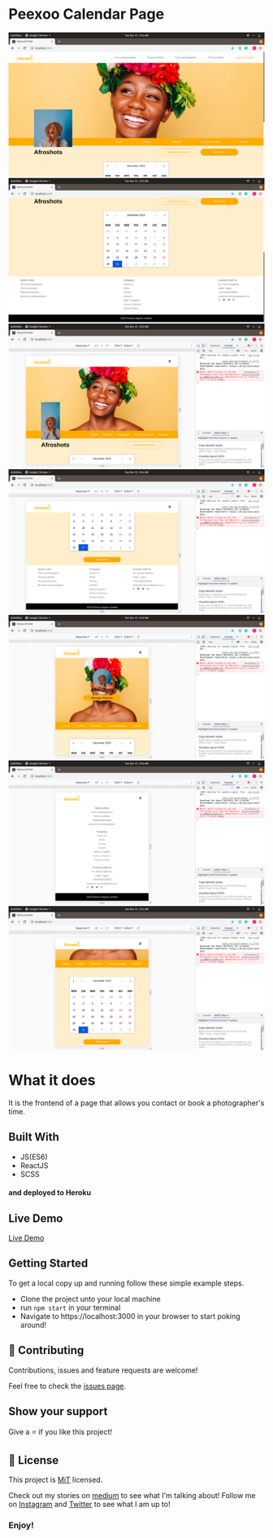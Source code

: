 # Peexoo Calendar Page

![screenshot](https://github.com/Oluwadamilareolusakin/peexoo-calendar/blob/master/screenshots/Screenshot%20from%202019-12-31%2002-54-22.png)
![screenshot](https://github.com/Oluwadamilareolusakin/peexoo-calendar/blob/master/screenshots/Screenshot%20from%202019-12-31%2002-54-28.png)
![screenshot](https://github.com/Oluwadamilareolusakin/peexoo-calendar/blob/master/screenshots/Screenshot%20from%202019-12-31%2002-54-41.png)
![screenshot](https://github.com/Oluwadamilareolusakin/peexoo-calendar/blob/master/screenshots/Screenshot%20from%202019-12-31%2002-54-44.png)
![screenshot](https://github.com/Oluwadamilareolusakin/peexoo-calendar/blob/master/screenshots/Screenshot%20from%202019-12-31%2002-54-49.png)
![screenshot](https://github.com/Oluwadamilareolusakin/peexoo-calendar/blob/master/screenshots/Screenshot%20from%202019-12-31%2002-54-53.png)
![screenshot](https://github.com/Oluwadamilareolusakin/peexoo-calendar/blob/master/screenshots/Screenshot%20from%202019-12-31%2002-54-57.png)


# What it does
It is the frontend of a page that allows you contact or book a photographer's time.

## Built With
- JS(ES6)
- ReactJS
- SCSS
#### and deployed to Heroku

## Live Demo

[Live Demo](https://peexoo-calendar.herokuapp.com)

## Getting Started

To get a local copy up and running follow these simple example steps.
- Clone the project unto your local machine
- run `npm start` in your terminal
- Navigate to https://localhost:3000 in your browser to start poking around!

## 🤝 Contributing

Contributions, issues and feature requests are welcome!

Feel free to check the [issues page](https://github.com/Oluwadamilareolusakin/peexoo-calendar/issues).

## Show your support

Give a ⭐️ if you like this project!

## 📝 License

This project is [MiT](lic.url) licensed.


Check out my stories on [medium](https://medium.com/@oluwadamilareo_) to see what I'm talking about!
Follow me on [Instagram](https://instagram.com/oluwadamilare_olusakin) and [Twitter](https://twitter.com/oluwadamilareo_) to see what I am up to!
### Enjoy!
